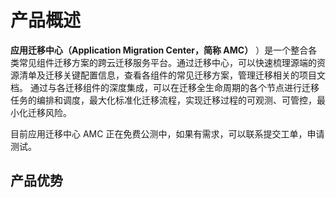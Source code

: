 # 产品概述

**应用迁移中心（Application Migration Center，简称 AMC）** ）是一个整合各类常见组件迁移方案的跨云迁移服务平台。通过迁移中心，可以快速梳理源端的资源清单及迁移关键配置信息，查看各组件的常见迁移方案，管理迁移相关的项目文档。
通过与各迁移组件的深度集成，可以在迁移全生命周期的各个节点进行迁移任务的编排和调度，最大化标准化迁移流程，实现迁移过程的可观测、可管控，最小化迁移风险。

目前应用迁移中心 AMC 正在免费公测中，如果有需求，可以联系提交工单，申请测试。 


## 产品优势
